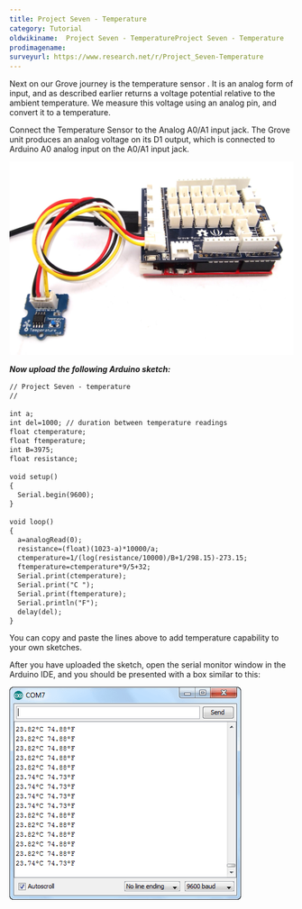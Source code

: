 ```yaml
---
title: Project Seven - Temperature
category: Tutorial
oldwikiname:  Project Seven - TemperatureProject Seven - Temperature
prodimagename:
surveyurl: https://www.research.net/r/Project_Seven-Temperature
---
```


Next on our Grove journey is the temperature sensor . It is an analog form of input, and as described earlier returns a voltage potential relative to the ambient temperature. We measure this voltage using an analog pin, and convert it to a temperature.

Connect the Temperature Sensor to the Analog A0/A1 input jack.
The Grove unit produces an analog voltage on its D1 output, which is connected to Arduino A0 analog input on the A0/A1 input jack.

![](https://github.com/SeeedDocument/Project_Seven-Temperature/raw/master/img/Conn-seven.jpg)

_**Now upload the following Arduino sketch:**_

```
// Project Seven - temperature
//

int a;
int del=1000; // duration between temperature readings
float ctemperature;
float ftemperature;
int B=3975;
float resistance;

void setup()
{
  Serial.begin(9600);
}

void loop()
{
  a=analogRead(0);
  resistance=(float)(1023-a)*10000/a;
  ctemperature=1/(log(resistance/10000)/B+1/298.15)-273.15;
  ftemperature=ctemperature*9/5+32;
  Serial.print(ctemperature);
  Serial.print("C ");
  Serial.print(ftemperature);
  Serial.println("F");
  delay(del);
}
```

You can copy and paste the lines above to add temperature capability to your own sketches.

After you have uploaded the sketch, open the serial monitor window in the Arduino IDE, and you should be presented with a box similar to this:

![](https://github.com/SeeedDocument/Project_Seven-Temperature/raw/master/img/Aq0PYQjuq.png)
